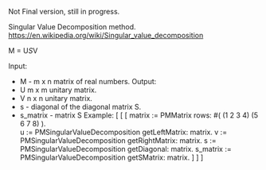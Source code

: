 Not Final version, still in progress.

Singular Value Decomposition method.
https://en.wikipedia.org/wiki/Singular_value_decomposition

M = U*S*V

Input: 
 -  M - m x n matrix of real numbers.
Output: 
 -  U m x m unitary matrix.
 -  V n x n unitary matrix.
 -  s - diagonal of the diagonal matrix S.
 -  s_matrix - matrix S 
Example:
[ [ [ 
matrix := PMMatrix rows: #(
			(1 2 3 4)
			(5 6 7 8)
		     ).			
u := PMSingularValueDecomposition getLeftMatrix: matrix.
v := PMSingularValueDecomposition getRightMatrix: matrix.
s := PMSingularValueDecomposition  getDiagonal: matrix.
s_matrix := PMSingularValueDecomposition  getSMatrix: matrix.
 ] ] ]

